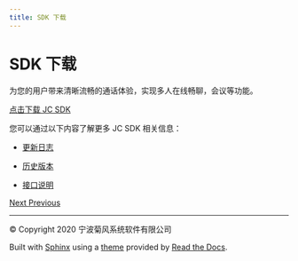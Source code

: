 ```yaml
---
title: SDK 下载
---
```

# SDK 下载

为您的用户带来清晰流畅的通话体验，实现多人在线畅聊，会议等功能。

[点击下载 JC
SDK](https://developer.juphoon.com/portal/cn/downloadsdk/download_sdk.php?filename=JC-SDK-C++-V2_1.tar.gz)

您可以通过以下内容了解更多 JC SDK 相关信息：

  - [更新日志](https://developer.juphoon.com/cn/document/V2.1/sdk/log/win_c.php)

  - [历史版本](https://developer.juphoon.com/cn/document/V2.1/sdk/version/win_c.php)

  - [接口说明](https://developer.juphoon.com/portal/reference/V2.1/windows/C++/html/annotated.html)









[Next
](../../03_quick_start/index.html "视频互动直播")
[
Previous](index.html "SDK 下载")



-----



© Copyright 2020 宁波菊风系统软件有限公司



Built with [Sphinx](http://sphinx-doc.org/) using a
[theme](https://github.com/rtfd/sphinx_rtd_theme) provided by [Read the
Docs](https://readthedocs.org).








